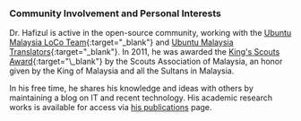 <h3>Community Involvement and Personal Interests</h3>

Dr. Hafizul is active in the open-source community, working with the [Ubuntu Malaysia LoCo Team](https://launchpad.net/~ubuntu-my){:target="_blank"} and [Ubuntu Malaysia Translators](https://launchpad.net/~ms-translators){:target="\_blank"}. In 2011, he was awarded the [King's Scouts Award](https://en.wikipedia.org/wiki/King%27s_Scout_(Scouts_Association_of_Malaysia)){:target="\_blank"} by the Scouts Association of Malaysia, an honor given by the King of Malaysia and all the Sultans in Malaysia.

In his free time, he shares his knowledge and ideas with others by maintaining a blog on IT and recent technology. His academic research works is available for access via [his publications](/publications/) page.
